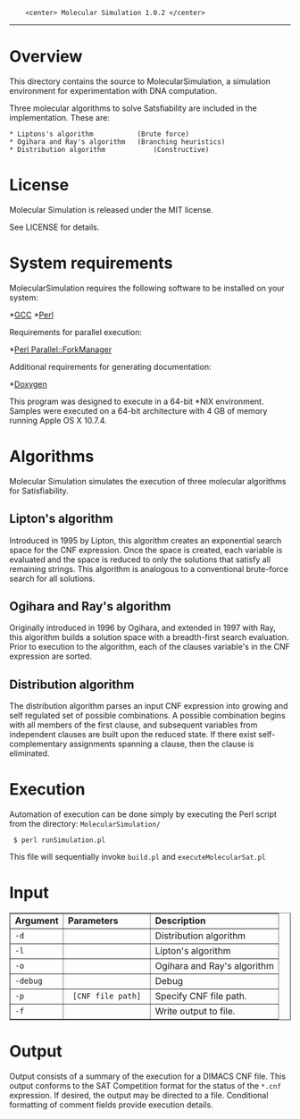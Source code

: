 
		<center> Molecular Simulation 1.0.2 </center>
---------------------------------------------------------------

# Overview


This directory contains the source to MolecularSimulation, a simulation
environment for experimentation with DNA computation.

Three molecular algorithms to solve Satsfiability are included in the
implementation.  These are:

	* Liptons's algorithm 			(Brute force) 
	* Ogihara and Ray's algorithm 	(Branching heuristics) 
	* Distribution algorithm			(Constructive)

# License

Molecular Simulation is released under the MIT license.  

See LICENSE for details.

# System requirements

MolecularSimulation requires the following software to be installed on your system:

*<a href="http://gcc.gnu.org/">GCC</a>
*<a href="http://www.perl.org/">Perl</a>

Requirements for parallel execution:

*<a href="http://search.cpan.org/~dlux/Parallel-ForkManager-0.7.5/ForkManager.pm">Perl Parallel::ForkManager</a>

Additional requirements for generating documentation:

*<a href="http://www.stack.nl/~dimitri/doxygen/">Doxygen</a>

This program was designed to execute in a 64-bit *NIX environment. Samples were executed on a 64-bit architecture with 4 GB of memory running Apple OS X 10.7.4.

# Algorithms

Molecular Simulation simulates the execution of three molecular algorithms for Satisfiability.

## Lipton's algorithm

Introduced in 1995 by Lipton, this algorithm creates an exponential search space for the CNF expression. Once the space is created, each variable is evaluated and the space is reduced to only the solutions that satisfy all remaining strings. This algorithm is analogous to a conventional brute-force search for all solutions.

## Ogihara and Ray's algorithm

Originally introduced in 1996 by Ogihara, and extended in 1997 with Ray, this algorithm builds a solution space with a breadth-first search evaluation. Prior to execution to the algorithm, each of the clauses variable's in the CNF expression are sorted.

## Distribution algorithm

The distribution algorithm parses an input CNF expression into growing and self regulated set of possible combinations. A possible combination begins with all members of the first clause, and subsequent variables from independent clauses are built upon the reduced state. If there exist self-complementary assignments spanning a clause, then the clause is eliminated.

# Execution

Automation of execution can be done simply by executing the Perl script from the directory: <code>MolecularSimulation/</code>

<code> $ perl runSimulation.pl</code>

This file will sequentially invoke <code>build.pl</code> and <code>executeMolecularSat.pl</code>

# Input

<table border="1">
  <tr>
    <td><b> Argument</b></td>
    <td><b>Parameters</b></td>
    <td><b>Description</b></td>
  </tr>
  <tr>
    <td> <code>-d</code> </td>
    <td> </td>
    <td> Distribution algorithm</td>
  </tr>
  <tr>
    <td> <code>-l</code> </td>
    <td> </td>
    <td> Lipton's algorithm</td>
  </tr>  
  <tr>
    <td> <code>-o</code> </td>
    <td> </td>
    <td> Ogihara and Ray's algorithm</td>
  </tr>    
  <tr>
    <td> <code>-debug</code> </td>
    <td> </td>
    <td> Debug</td>
  </tr>    
  <tr>
    <td> <code>-p</code> </td>
    <td> <code> [CNF file path] </code> </td>
    <td> Specify CNF file path.</td>
  </tr>    
  <tr>
    <td> <code>-f</code> </td>
    <td> </td>
    <td> Write output to file.</td>
  </tr>    
</table>

# Output

Output consists of a summary of the execution for a DIMACS CNF file. This output conforms to the SAT Competition format for the status of the <code>*.cnf</code> expression. If desired, the output may be directed to a file. Conditional formatting of comment fields provide execution details.